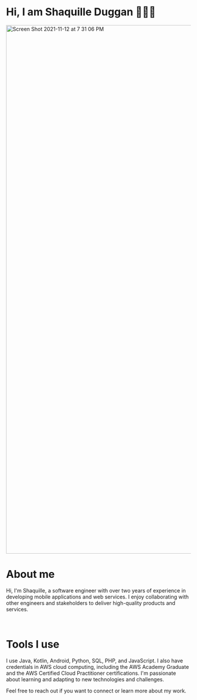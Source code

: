 <h1> Hi, I am Shaquille Duggan 👨🏿‍💻 </h1>
<img width="1440" alt="Screen Shot 2021-11-12 at 7 31 06 PM" src="https://user-images.githubusercontent.com/84408174/141599013-df775cab-4fe6-48b6-8a2e-ba929c2a788c.jpeg">
<h1>About me</h1>
<p>
Hi, I'm Shaquille, a software engineer with over two years of experience in developing mobile applications and web services. I enjoy collaborating with other engineers and stakeholders to deliver high-quality products and services.
</p>
<br>
<h1> Tools I use </h1>
<p>
I use Java, Kotlin, Android, Python, SQL, PHP, and JavaScript. I also have credentials in AWS cloud computing, including the AWS Academy Graduate and the AWS Certified Cloud Practitioner certifications. I'm passionate about learning and adapting to new technologies and challenges.
  
Feel free to reach out if you want to connect or learn more about my work.
<p>

